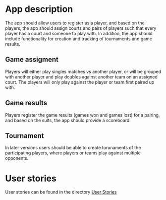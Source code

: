# App description

The app should allow users to register as a player, and based on the players, the app should assign courts and pairs of players such that every player has a court and someone to play with. In addition, the app should include functionality for creation and tracking of tournaments and game results.

## Game assigment
Players will either play singles matches vs another player, or will be grouped with another player and play doubles against another team on an assigned court.
The players will only play against the player or team first paired up with.

## Game results
Players register the game results (games won and games lost) for a pairing, and based on the sults, the app should provide a scoreboard.

## Tournament
In later versions users should be able to create torunaments of the participating players, where players or teams play against multiple opponents.

# User stories
User stories can be found in the directory [User Stories](/gr2362/userStories.md)
